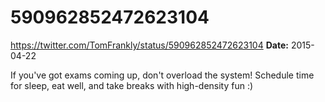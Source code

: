# 590962852472623104
https://twitter.com/TomFrankly/status/590962852472623104
**Date:** 2015-04-22

If you've got exams coming up, don't overload the system! Schedule time for sleep, eat well, and take breaks with high-density fun :)
